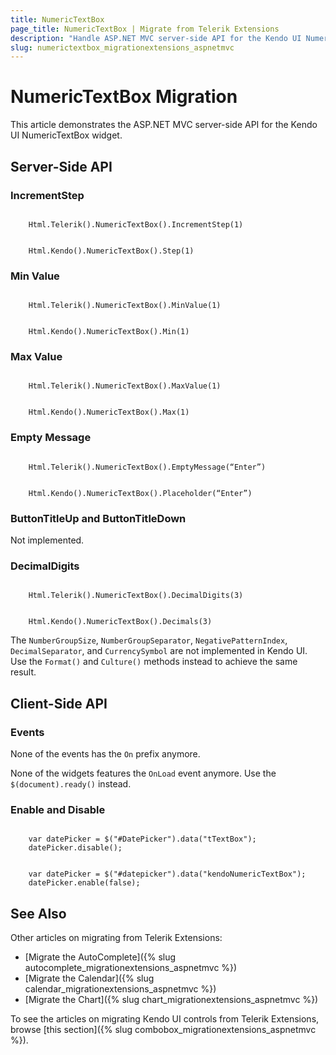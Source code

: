 ```yaml
---
title: NumericTextBox
page_title: NumericTextBox | Migrate from Telerik Extensions
description: "Handle ASP.NET MVC server-side API for the Kendo UI NumericTextBox widget."
slug: numerictextbox_migrationextensions_aspnetmvc
---
```


# NumericTextBox Migration

This article demonstrates the ASP.NET MVC server-side API for the Kendo UI NumericTextBox widget.

## Server-Side API

### IncrementStep

```tab-Previous

    Html.Telerik().NumericTextBox().IncrementStep(1)
```
```tab-Current

    Html.Kendo().NumericTextBox().Step(1)
```

### Min Value

```tab-Previous

    Html.Telerik().NumericTextBox().MinValue(1)
```
```tab-Current

    Html.Kendo().NumericTextBox().Min(1)

```

### Max Value

```tab-Previous

    Html.Telerik().NumericTextBox().MaxValue(1)
```
```tab-Current

    Html.Kendo().NumericTextBox().Max(1)
```

### Empty Message

```tab-Previous

    Html.Telerik().NumericTextBox().EmptyMessage(“Enter”)
```
```tab-Current

    Html.Kendo().NumericTextBox().Placeholder(“Enter”)
```

### ButtonTitleUp and ButtonTitleDown

Not implemented.

### DecimalDigits

```tab-Previous

    Html.Telerik().NumericTextBox().DecimalDigits(3)
```
```tab-Current

    Html.Kendo().NumericTextBox().Decimals(3)
```

The `NumberGroupSize`, `NumberGroupSeparator`, `NegativePatternIndex`, `DecimalSeparator`, and `CurrencySymbol` are not implemented in Kendo UI. Use the `Format()` and `Culture()` methods instead to achieve the same result.

## Client-Side API

### Events

None of the events has the `On` prefix anymore.

None of the widgets features the `OnLoad` event anymore. Use the `$(document).ready()` instead.

### Enable and Disable

```tab-Previous

    var datePicker = $("#DatePicker").data("tTextBox");
    datePicker.disable();
```
```tab-Current

    var datePicker = $("#datepicker").data("kendoNumericTextBox");
    datePicker.enable(false);
```

## See Also

Other articles on migrating from Telerik Extensions:

* [Migrate the AutoComplete]({% slug autocomplete_migrationextensions_aspnetmvc %})
* [Migrate the Calendar]({% slug calendar_migrationextensions_aspnetmvc %})
* [Migrate the Chart]({% slug chart_migrationextensions_aspnetmvc %})

To see the articles on migrating Кendo UI controls from Telerik Extensions, browse [this section]({% slug combobox_migrationextensions_aspnetmvc %}).
